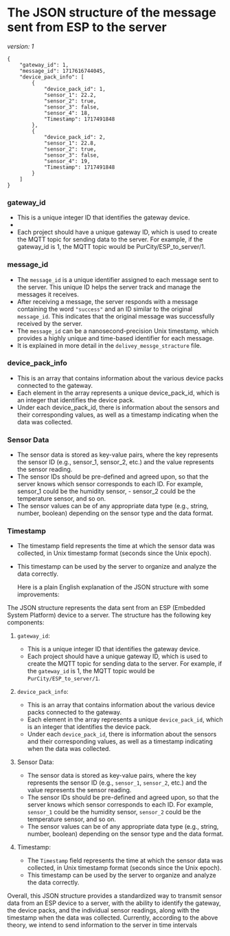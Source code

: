 
# The JSON  structure of the message sent from ESP to the server
_version: 1_

```
{
    "gateway_id": 1,
    "message_id": 1717616744045,
    "device_pack_info": [
        {
            "device_pack_id": 1,
            "sensor_1": 22.2,
            "sensor_2": true,
            "sensor_3": false,
            "sensor_4": 18,
            "Timestamp": 1717491848
        },
        {
            "device_pack_id": 2,
            "sensor_1": 22.8,
            "sensor_2": true,
            "sensor_3": false,
            "sensor_4": 19,
            "Timestamp": 1717491848
        }
    ]
}
```




### gateway_id
- This is a unique integer ID that identifies the gateway device.
- 
- Each project should have a unique gateway ID, which is used to create the MQTT topic for sending data to the server. For example, if the gateway_id is 1, the MQTT topic would be PurCity/ESP_to_server/1.

### message_id

- The `message_id` is a unique identifier assigned to each message sent to the server. This unique ID helps the server track and manage the messages it receives.
- After receiving a message, the server responds with a message containing the word `"success"` and an ID similar to the original `message_id`. This indicates that the original message was successfully received by the server.
- The `message_id` can be a nanosecond-precision Unix timestamp, which provides a highly unique and time-based identifier for each message.
- It is explained in more detail in the `delivey_messge_stracture` file.

### device_pack_info
- This is an array that contains information about the various device packs connected to the gateway.
- Each element in the array represents a unique device_pack_id, which is an integer that identifies the device pack.
- Under each device_pack_id, there is information about the sensors and their corresponding values, as well as a timestamp indicating when the data was collected.

### Sensor Data
- The sensor data is stored as key-value pairs, where the key represents the sensor ID (e.g., sensor_1, sensor_2, etc.) and the value represents the sensor reading.
- The sensor IDs should be pre-defined and agreed upon, so that the server knows which sensor corresponds to each ID. For example, sensor_1 could be the humidity sensor, - sensor_2 could be the temperature sensor, and so on.
- The sensor values can be of any appropriate data type (e.g., string, number, boolean) depending on the sensor type and the data format.

### Timestamp
- The timestamp field represents the time at which the sensor data was collected, in Unix timestamp format (seconds since the Unix epoch).
- This timestamp can be used by the server to organize and analyze the data correctly.


  Here is a plain English explanation of the JSON structure with some improvements:

The JSON structure represents the data sent from an ESP (Embedded System Platform) device to a server. The structure has the following key components:

1. `gateway_id`:
   - This is a unique integer ID that identifies the gateway device.
   - Each project should have a unique gateway ID, which is used to create the MQTT topic for sending data to the server. For example, if the `gateway_id` is 1, the MQTT topic would be `PurCity/ESP_to_server/1`.

2. `device_pack_info`:
   - This is an array that contains information about the various device packs connected to the gateway.
   - Each element in the array represents a unique `device_pack_id`, which is an integer that identifies the device pack.
   - Under each `device_pack_id`, there is information about the sensors and their corresponding values, as well as a timestamp indicating when the data was collected.

3. Sensor Data:
   - The sensor data is stored as key-value pairs, where the key represents the sensor ID (e.g., `sensor_1`, `sensor_2`, etc.) and the value represents the sensor reading.
   - The sensor IDs should be pre-defined and agreed upon, so that the server knows which sensor corresponds to each ID. For example, `sensor_1` could be the humidity sensor, `sensor_2` could be the temperature sensor, and so on.
   - The sensor values can be of any appropriate data type (e.g., string, number, boolean) depending on the sensor type and the data format.

4. Timestamp:
   - The `Timestamp` field represents the time at which the sensor data was collected, in Unix timestamp format (seconds since the Unix epoch).
   - This timestamp can be used by the server to organize and analyze the data correctly.

Overall, this JSON structure provides a standardized way to transmit sensor data from an ESP device to a server, with the ability to identify the gateway, the device packs, and the individual sensor readings, along with the timestamp when the data was collected.
Currently, according to the above theory, we intend to send information to the server in time intervals


